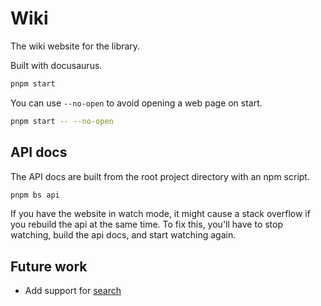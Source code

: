 # Wiki

The wiki website for the library.

Built with docusaurus.

```sh
pnpm start
```

You can use `--no-open` to avoid opening a web page on start.

```sh
pnpm start -- --no-open
```

## API docs

The API docs are built from the root project directory
with an npm script.

```sh
pnpm bs api
```

If you have the website in watch mode, it might cause a stack overflow if you
rebuild the api at the same time. To fix this, you'll have to stop watching, build the api
docs, and start watching again.

## Future work

- Add support for [search](https://docusaurus.io/docs/search)
